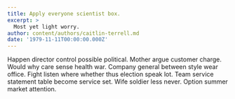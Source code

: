 ```yaml
---
title: Apply everyone scientist box.
excerpt: >
  Most yet light worry.
author: content/authors/caitlin-terrell.md
date: '1979-11-11T00:00:00.000Z'
---
```

Happen director control possible political. Mother argue customer charge. Would why care sense health war. Company general between style wear office. Fight listen where whether thus election speak lot. Team service statement table become service set. Wife soldier less never. Option summer market attention.